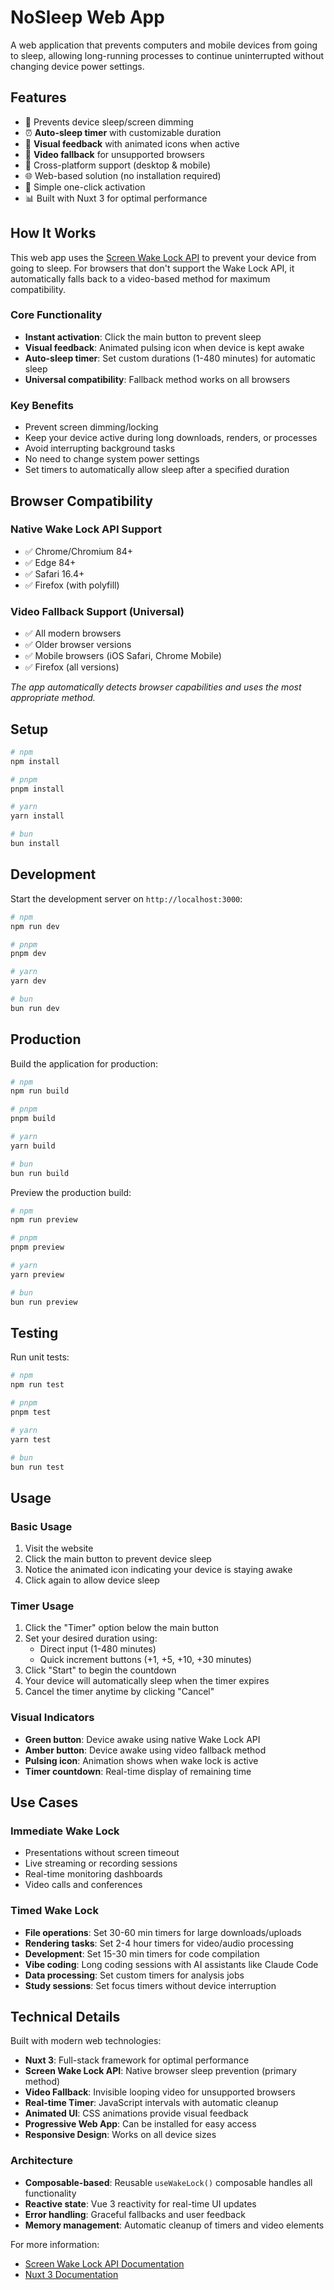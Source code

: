# NoSleep Web App

A web application that prevents computers and mobile devices from going to sleep, allowing long-running processes to continue uninterrupted without changing device power settings.

## Features

- 🚫 Prevents device sleep/screen dimming
- ⏰ **Auto-sleep timer** with customizable duration
- 🎯 **Visual feedback** with animated icons when active
- 🔄 **Video fallback** for unsupported browsers
- 📱 Cross-platform support (desktop & mobile)  
- 🌐 Web-based solution (no installation required)
- 🔧 Simple one-click activation
- 📊 Built with Nuxt 3 for optimal performance

## How It Works

This web app uses the [Screen Wake Lock API](https://developer.mozilla.org/en-US/docs/Web/API/Screen_Wake_Lock_API) to prevent your device from going to sleep. For browsers that don't support the Wake Lock API, it automatically falls back to a video-based method for maximum compatibility.

### Core Functionality
- **Instant activation**: Click the main button to prevent sleep
- **Visual feedback**: Animated pulsing icon when device is kept awake  
- **Auto-sleep timer**: Set custom durations (1-480 minutes) for automatic sleep
- **Universal compatibility**: Fallback method works on all browsers

### Key Benefits
- Prevent screen dimming/locking
- Keep your device active during long downloads, renders, or processes
- Avoid interrupting background tasks
- No need to change system power settings
- Set timers to automatically allow sleep after a specified duration

## Browser Compatibility

### Native Wake Lock API Support
- ✅ Chrome/Chromium 84+
- ✅ Edge 84+
- ✅ Safari 16.4+
- ✅ Firefox (with polyfill)

### Video Fallback Support (Universal)
- ✅ All modern browsers
- ✅ Older browser versions
- ✅ Mobile browsers (iOS Safari, Chrome Mobile)
- ✅ Firefox (all versions)

*The app automatically detects browser capabilities and uses the most appropriate method.*

## Setup

```bash
# npm
npm install

# pnpm
pnpm install

# yarn
yarn install

# bun
bun install
```

## Development

Start the development server on `http://localhost:3000`:

```bash
# npm
npm run dev

# pnpm
pnpm dev

# yarn
yarn dev

# bun
bun run dev
```

## Production

Build the application for production:

```bash
# npm
npm run build

# pnpm
pnpm build

# yarn
yarn build

# bun
bun run build
```

Preview the production build:

```bash
# npm
npm run preview

# pnpm
pnpm preview

# yarn
yarn preview

# bun
bun run preview
```

## Testing

Run unit tests:

```bash
# npm
npm run test

# pnpm
pnpm test

# yarn
yarn test

# bun
bun run test
```

## Usage

### Basic Usage
1. Visit the website
2. Click the main button to prevent device sleep
3. Notice the animated icon indicating your device is staying awake
4. Click again to allow device sleep

### Timer Usage
1. Click the "Timer" option below the main button
2. Set your desired duration using:
   - Direct input (1-480 minutes)
   - Quick increment buttons (+1, +5, +10, +30 minutes)
3. Click "Start" to begin the countdown
4. Your device will automatically sleep when the timer expires
5. Cancel the timer anytime by clicking "Cancel"

### Visual Indicators
- **Green button**: Device awake using native Wake Lock API
- **Amber button**: Device awake using video fallback method
- **Pulsing icon**: Animation shows when wake lock is active
- **Timer countdown**: Real-time display of remaining time

## Use Cases

### Immediate Wake Lock
- Presentations without screen timeout
- Live streaming or recording sessions
- Real-time monitoring dashboards
- Video calls and conferences

### Timed Wake Lock
- **File operations**: Set 30-60 min timers for large downloads/uploads
- **Rendering tasks**: Set 2-4 hour timers for video/audio processing
- **Development**: Set 15-30 min timers for code compilation
- **Vibe coding**: Long coding sessions with AI assistants like Claude Code
- **Data processing**: Set custom timers for analysis jobs
- **Study sessions**: Set focus timers without device interruption

## Technical Details

Built with modern web technologies:
- **Nuxt 3**: Full-stack framework for optimal performance
- **Screen Wake Lock API**: Native browser sleep prevention (primary method)
- **Video Fallback**: Invisible looping video for unsupported browsers
- **Real-time Timer**: JavaScript intervals with automatic cleanup
- **Animated UI**: CSS animations provide visual feedback
- **Progressive Web App**: Can be installed for easy access
- **Responsive Design**: Works on all device sizes

### Architecture
- **Composable-based**: Reusable `useWakeLock()` composable handles all functionality
- **Reactive state**: Vue 3 reactivity for real-time UI updates
- **Error handling**: Graceful fallbacks and user feedback
- **Memory management**: Automatic cleanup of timers and video elements

For more information:
- [Screen Wake Lock API Documentation](https://developer.mozilla.org/en-US/docs/Web/API/Screen_Wake_Lock_API)
- [Nuxt 3 Documentation](https://nuxt.com/docs)
